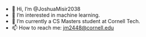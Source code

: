 - 👋 Hi, I’m @JoshuaMisir2038
- 👀 I’m interested in machine learning. 
- 🌱 I’m currently a CS Masters student at Cornell Tech. 
- 📫 How to reach me: jm2448@cornell.edu

<!---
JoshuaMisir2038/JoshuaMisir2038 is a ✨ special ✨ repository because its `README.md` (this file) appears on your GitHub profile.
You can click the Preview link to take a look at your changes.
--->
